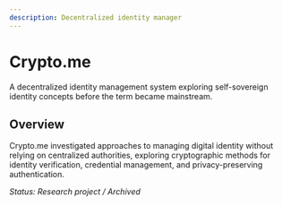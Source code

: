 ```yaml
---
description: Decentralized identity manager
---
```


# Crypto.me

A decentralized identity management system exploring self-sovereign identity concepts before the term became mainstream.

## Overview

Crypto.me investigated approaches to managing digital identity without relying on centralized authorities, exploring cryptographic methods for identity verification, credential management, and privacy-preserving authentication.

_Status: Research project / Archived_

